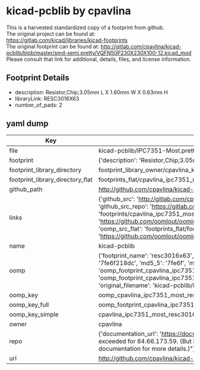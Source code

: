 # kicad-pcblib by cpavlina  
This is a harvested standardized copy of a footprint from github.  
The original project can be found at:  
https://gitlab.com/kicad/libraries/kicad-footprints  
The original footprint can be found at:
http://gitlab.com/cpavlina/kicad-pcblib/blob/master/smd-semi.pretty/VQFN50P230X230X100-12.kicad_mod
Please consult that link for additional, details, files, and license information.  
## Footprint Details
* description: Resistor,Chip;3.05mm L X 1.60mm W X 0.63mm H  
* libraryLink: RESC3016X63  
* number_of_pads: 2  
## yaml dump  
| Key | Value |  
| --- | --- |  
| file | kicad-pcblib/IPC7351-Most.pretty/RESC3016X63.kicad_mod |  
| footprint | {'description': 'Resistor,Chip;3.05mm L X 1.60mm W X 0.63mm H', 'libraryLink': 'RESC3016X63', 'number_of_pads': 2} |  
| footprint_library_directory | footprint_library_owner/cpavlina_kicad-pcblib |  
| footprint_library_directory_flat | footprints_flat/cpavlina_ipc7351_most_resc3016x63/working |  
| github_path | http://github.com/cpavlina/kicad-pcblib/blob/master/IPC7351-Most.pretty/RESC3016X63.kicad_mod |  
| links | {'github_src': 'http://gitlab.com/cpavlina/kicad-pcblib/blob/master/smd-semi.pretty/VQFN50P230X230X100-12.kicad_mod', 'github_src_repo': 'https://gitlab.com/kicad/libraries/kicad-footprints', 'oomp_bot': 'footprints/cpavlina_ipc7351_most_resc3016x63/working', 'oomp_bot_github': 'https://github.com/oomlout/oomlout_oomp_footprint_bot/tree/main/footprints/cpavlina_ipc7351_most_resc3016x63/working', 'oomp_src_flat': 'footprints_flat/footprints_flat/cpavlina_ipc7351_most_resc3016x63/working', 'oomp_src_flat_github': 'https://github.com/oomlout/oomlout_oomp_footprint_src/tree/main/footprints_flat/cpavlina_ipc7351_most_resc3016x63/working'} |  
| name | kicad-pcblib |  
| oomp | {'footprint_name': 'resc3016x63', 'library_name': 'ipc7351_most', 'md5': '7fe6f218dcb06d8442d5ddfdd0b20938', 'md5_10': '7fe6f218dc', 'md5_5': '7fe6f', 'md5_6': '7fe6f2', 'oomp_key': 'oomp_cpavlina_ipc7351_most_resc3016x63', 'oomp_key_extra': 'oomp_footprint_cpavlina_ipc7351_most_resc3016x63', 'oomp_key_full': 'oomp_footprint_cpavlina_ipc7351_most_resc3016x63_7fe6f2', 'oomp_key_simple': 'cpavlina_ipc7351_most_resc3016x63', 'original_filename': 'kicad-pcblib/IPC7351-Most.pretty/RESC3016X63.kicad_mod', 'owner_name': 'cpavlina'} |  
| oomp_key | oomp_cpavlina_ipc7351_most_resc3016x63 |  
| oomp_key_full | oomp_footprint_cpavlina_ipc7351_most_resc3016x63 |  
| oomp_key_simple | cpavlina_ipc7351_most_resc3016x63 |  
| owner | cpavlina |  
| repo | {'documentation_url': 'https://docs.github.com/rest/overview/resources-in-the-rest-api#rate-limiting', 'message': "API rate limit exceeded for 84.66.173.59. (But here's the good news: Authenticated requests get a higher rate limit. Check out the documentation for more details.)"} |  
| url | http://github.com/cpavlina/kicad-pcblib |  

